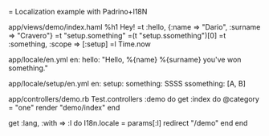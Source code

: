 = Localization example with Padrino+I18N

app/views/demo/index.haml
%h1 Hey!
=t :hello, {:name => "Dario", :surname => "Cravero"}
=t "setup.something"
=(t "setup.ssomething")[0]
=t :something, :scope => [:setup]
=l Time.now

app/locale/en.yml
en:
  hello: "Hello, %{name} %{surname} you've won something."

app/locale/setup/en.yml
en:
  setup:
    something: SSSS
    ssomething: [A, B]

app/controllers/demo.rb
Test.controllers :demo do
  get :index do
    @category = "one"
    render "demo/index"
  end

  get :lang, :with => :l do
    I18n.locale = params[:l]
    redirect "/demo"
  end
end
